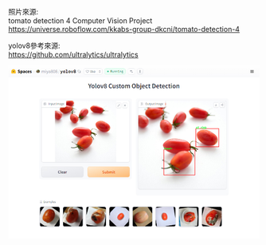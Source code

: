照片來源:  
tomato detection 4 Computer Vision Project  
https://universe.roboflow.com/kkabs-group-dkcni/tomato-detection-4  

yolov8參考來源:  
https://github.com/ultralytics/ultralytics  

![image](https://github.com/miyachun/yolov8/blob/main/demo.jpg)